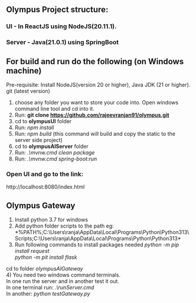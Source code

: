 ## Olympus Project structure:
###     UI - In ReactJS using NodeJS(20.11.1).  
###     Server - Java(21.0.1) using SpringBoot  

## For build and run do the following (on Windows machine)
Pre-requisite: Install NodeJS(version 20 or higher), Java JDK (21 or higher). git (latest version)   
1) choose any folder you want to store your code into. Open windows command line tool and cd into it.   
2) Run: **git clone https://github.com/rajeevranjan91/olympus.git**   
3) cd to **olympusUI** folder   
4) Run: *npm install*  
5) Run: *npm build*   (this command will build and copy the static to the server side project)   
6) cd to **olympusAIServer** folder   
7) Run: *.\mvnw.cmd clean package*   
8) Run: *.\mvnw.cmd spring-boot:run*     

### Open UI and go to the link:
   http://localhost:8080/index.html

## Olympus Gateway  
1) Install python 3.7 for windows   
2) Add python folder scripts to the path
   eg: *%PATH%;C:\Users\ranja\AppData\Local\Programs\Python\Python313\Scripts\;C:\Users\ranja\AppData\Local\Programs\Python\Python313\*
3) Run following commands to install packages needed
*python -m pip install request*  
*python -m pit install flask*  

cd to folder *olympusAIGateway*  
4) You need two windows command terminals.   
In one run the server and in another test it out.   
In one terminal run: *.\runServer.cmd*  
In another: *python testGateway.py*  


